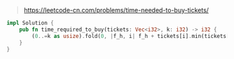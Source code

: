 > https://leetcode-cn.com/problems/time-needed-to-buy-tickets/

``` rust
impl Solution {
    pub fn time_required_to_buy(tickets: Vec<i32>, k: i32) -> i32 {
        (0..=k as usize).fold(0, |f_h, i| f_h + tickets[i].min(tickets[k as usize])) + (k as usize + 1..tickets.len()).fold(0, |s_h, i| s_h + tickets[i].min(tickets[k as usize]-1))
    }
}
```